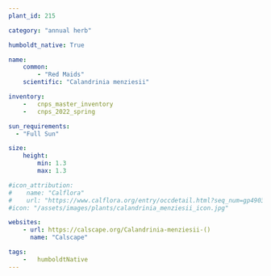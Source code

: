 ```yaml
---
plant_id: 215 

category: "annual herb"

humboldt_native: True

name: 
    common: 
        - "Red Maids"  
    scientific: "Calandrinia menziesii"   

inventory: 
    -   cnps_master_inventory
    -   cnps_2022_spring

sun_requirements:
  - "Full Sun"

size:
    height: 
        min: 1.3
        max: 1.3

#icon_attribution: 
#    name: "Calflora"
#    url: "https://www.calflora.org/entry/occdetail.html?seq_num=gp4903"
#icon: "/assets/images/plants/calandrinia_menziesii_icon.jpg"

websites:
    - url: https://calscape.org/Calandrinia-menziesii-() 
      name: "Calscape"

tags:  
    -   humboldtNative
---
```








